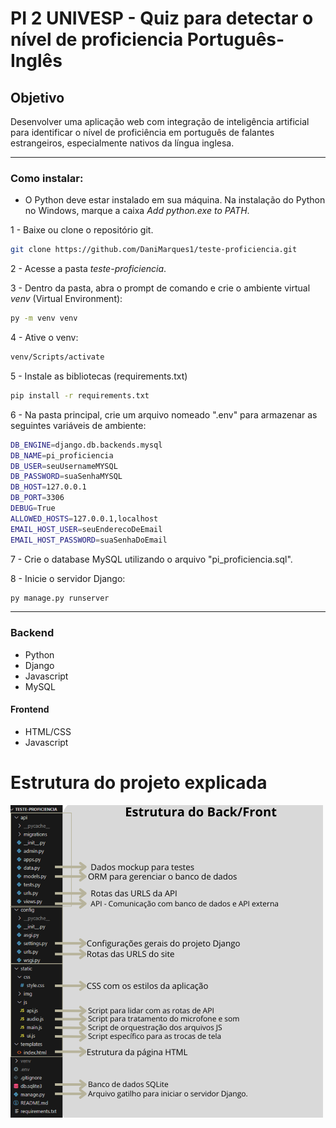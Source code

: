 # PI 2 UNIVESP - Quiz para detectar o nível de proficiencia Português-Inglês

## Objetivo
Desenvolver uma aplicação web com integração de inteligência artificial para identificar o nível de proficiência em português de falantes estrangeiros, especialmente nativos da língua inglesa.

----------------------------------------------------------

### Como instalar:

- O Python deve estar instalado em sua máquina. Na instalação do Python no Windows, marque a caixa *Add python.exe to PATH*.

1 - Baixe ou clone o repositório git.

```bash
git clone https://github.com/DaniMarques1/teste-proficiencia.git
```

2 - Acesse a pasta *teste-proficiencia*.

3 - Dentro da pasta, abra o prompt de comando e crie o ambiente virtual *venv* (Virtual Environment):
```bash
py -m venv venv
```

4 - Ative o venv:
```bash
venv/Scripts/activate
```

5 - Instale as bibliotecas (requirements.txt)
```bash
pip install -r requirements.txt
```

6 - Na pasta principal, crie um arquivo nomeado ".env" para armazenar as seguintes variáveis de ambiente:
```bash 
DB_ENGINE=django.db.backends.mysql
DB_NAME=pi_proficiencia
DB_USER=seuUsernameMYSQL
DB_PASSWORD=suaSenhaMYSQL
DB_HOST=127.0.0.1
DB_PORT=3306
DEBUG=True
ALLOWED_HOSTS=127.0.0.1,localhost
EMAIL_HOST_USER=seuEnderecoDeEmail
EMAIL_HOST_PASSWORD=suaSenhaDoEmail
```

7 - Crie o database MySQL utilizando o arquivo "pi_proficiencia.sql".

8 - Inicie o servidor Django:
```bash
py manage.py runserver
```

----------------------------------------------------------

### Backend

- Python
- Django
- Javascript
- MySQL

#### Frontend

- HTML/CSS
- Javascript

# Estrutura do projeto explicada

![Estrutura da Página](static/img/estrutura_pagina.png)



